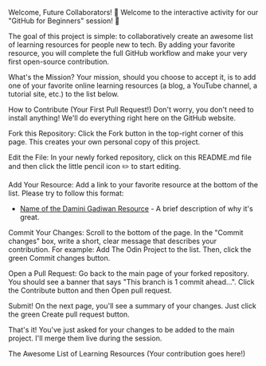 Welcome, Future Collaborators!
🎉 Welcome to the interactive activity for our "GitHub for Beginners" session! 🎉

The goal of this project is simple: to collaboratively create an awesome list of learning resources for people new to tech. By adding your favorite resource, you will complete the full GitHub workflow and make your very first open-source contribution.

What's the Mission?
Your mission, should you choose to accept it, is to add one of your favorite online learning resources (a blog, a YouTube channel, a tutorial site, etc.) to the list below.

How to Contribute (Your First Pull Request!)
Don't worry, you don't need to install anything! We'll do everything right here on the GitHub website.

Fork this Repository: Click the Fork button in the top-right corner of this page. This creates your own personal copy of this project.

Edit the File: In your newly forked repository, click on this README.md file and then click the little pencil icon ✏️ to start editing.

Add Your Resource: Add a link to your favorite resource at the bottom of the list. Please try to follow this format:

* [Name of the Damini Gadiwan Resource](https://link-to-the-resource.com/) - A brief description of why it's great.

Commit Your Changes: Scroll to the bottom of the page. In the "Commit changes" box, write a short, clear message that describes your contribution. For example: Add The Odin Project to the list. Then, click the green Commit changes button.

Open a Pull Request: Go back to the main page of your forked repository. You should see a banner that says "This branch is 1 commit ahead...". Click the Contribute button and then Open pull request.

Submit! On the next page, you'll see a summary of your changes. Just click the green Create pull request button.

That's it! You've just asked for your changes to be added to the main project. I'll merge them live during the session.

The Awesome List of Learning Resources
(Your contribution goes here!)
